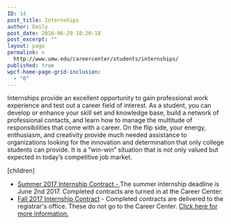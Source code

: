 ```yaml
---
ID: 14
post_title: Internships
author: Emily
post_date: 2016-06-29 18:20:18
post_excerpt: ""
layout: page
permalink: >
  http://www.umw.edu/careercenter/students/internships/
published: true
wpcf-home-page-grid-inclusion:
  - "0"
---
```

Internships provide an excellent opportunity to gain professional work experience and test out a career field of interest. As a student, you can develop or enhance your skill set and knowledge base, build a network of professional contacts, and learn how to manage the multitude of responsibilities that come with a career. On the flip side, your energy, enthusiasm, and creativity provide much needed assistance to organizations looking for the innovation and determination that only college students can provide. It is a “win-win” situation that is not only valued but expected in today’s competitive job market.

[children]
<ul>
 	<li><a href="http://www.umw.edu/careercenter/wp-content/uploads/sites/41/2017/03/Summer-2017-Internship-Contract-.pdf">Summer 2017 Internship Contract - </a>The summer internship deadline is June 2nd 2017. Completed contracts are turned in at the Career Center.</li>
 	<li><a href="http://www.umw.edu/careercenter/wp-content/uploads/sites/41/2016/06/fall17internshipcontract.pdf">Fall 2017 Internship Contract</a> - Completed contracts are delivered to the registrar's office. These do not go to the Career Center. <a href="https://www.umw.edu/careercenter/students/internships/credit/">Click here for more information.</a></li>
</ul>
&nbsp;